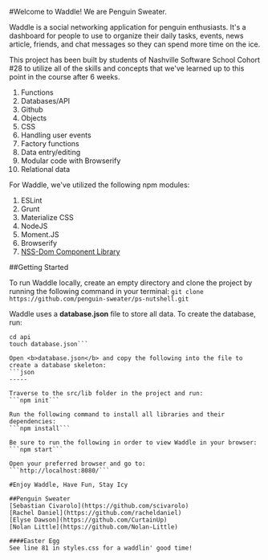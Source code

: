 #Welcome to Waddle! We are Penguin Sweater.

Waddle is a social networking application for penguin enthusiasts. It's a dashboard for people to use to organize their daily tasks, events, news article, friends, and chat messages so they can spend more time on the ice.

This project has been built by students of Nashville Software School Cohort #28 to utilize all of the skills and concepts that we've learned up to this point in the course after 6 weeks.

1. Functions
1. Databases/API
1. Github
1. Objects
1. CSS
1. Handling user events
1. Factory functions
1. Data entry/editing
1. Modular code with Browserify
1. Relational data

For Waddle, we've utilized the following npm modules:

1. ESLint
1. Grunt
1. Materialize CSS
1. NodeJS
1. Moment.JS
1. Browserify
1. [NSS-Dom Component Library](https://github.com/nashville-software-school/domcomponent)

##Getting Started

To run Waddle locally, create an empty directory and clone the project by running the following command in your terminal:
```git clone https://github.com/penguin-sweater/ps-nutshell.git```

Waddle uses a <b>database.json</b> file to store all data. To create the database, run:
```mkdir api
cd api
touch database.json```

Open <b>database.json</b> and copy the following into the file to create a database skeleton:
```json
-----

Traverse to the src/lib folder in the project and run:
```npm init```

Run the following command to install all libraries and their dependencies:
```npm install```

Be sure to run the following in order to view Waddle in your browser:
```npm start```

Open your preferred browser and go to:
```http://localhost:8080/```

#Enjoy Waddle, Have Fun, Stay Icy

##Penguin Sweater
[Sebastian Civarolo](https://github.com/scivarolo)
[Rachel Daniel](https://github.com/racheldaniel)
[Elyse Dawson](https://github.com/CurtainUp)
[Nolan Little](https://github.com/Nolan-Little)

####Easter Egg
See line 81 in styles.css for a waddlin' good time!